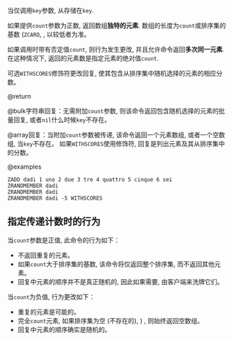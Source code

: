 当仅调用`key`参数, 从存储在`key`.

如果提供`count`参数为正数, 返回数组**独特的元素**.
数组的长度为`count`或排序集的基数  (`ZCARD`,  , 以较低者为准。

如果调用时带有否定值`count`, 则行为发生更改, 并且允许命令返回**多次同一元素**.
在这种情况下, 返回的元素数是指定元素的绝对值`count`.

可选`WITHSCORES`修饰符更改回复, 使其包含从排序集中随机选择的元素的相应分数。

@return

@bulk字符串回复：无需附加`count`参数, 则该命令返回包含随机选择的元素的批量回复, 或者`nil`什么时候`key`不存在。

@array回复：当附加`count`参数被传递, 该命令返回一个元素数组, 或者一个空数组, 当`key`不存在。
如果`WITHSCORES`使用修饰符, 回复是列出元素及其从排序集中的分数。

@examples

```cli
ZADD dadi 1 uno 2 due 3 tre 4 quattro 5 cinque 6 sei
ZRANDMEMBER dadi
ZRANDMEMBER dadi
ZRANDMEMBER dadi -5 WITHSCORES
```

## 指定传递计数时的行为

当`count`参数是正值, 此命令的行为如下：

*   不返回重复的元素。
*   如果`count`大于排序集的基数, 该命令将仅返回整个排序集, 而不返回其他元素。
*   回复中元素的顺序并不是真正随机的, 因此如果需要, 由客户端来洗牌它们。

当`count`为负值, 行为更改如下：

*   重复的元素是可能的。
*   完全`count`元素, 如果排序集为空 (不存在的), ) , 则始终返回空数组。
*   回复中元素的顺序确实是随机的。
